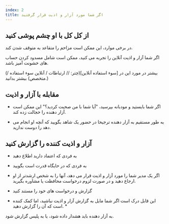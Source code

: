 ```yaml
---
index: 2
title: اگر شما مورد آزار و اذیت قرار گرفتید
---
```

## از کل کل با او چشم پوشی کنید

در برخی موارد، این ممکن است مزاحم را متقاعد به متوقف شدن کند.

اگر شما آزار و اذیت آنلاین را تجربه می کنید، ممکن است شامل مسدود کردن حساب های خشونت آمیز باشد.

(بیشتر در مورد این در [سوء استفاده آنلاین](چتر: // ارتباطات / آنلاین سوء استفاده / متخصص) بیشتر بدانید.)

## مقابله با آزار و اذیت

*   اگر شما بایستید و مودبانه بپرسید، "آیا شما با من صحبت کردید؟" این ممکن است آزار دهنده را خجالت زده کند.

*   به طور مستقیم به آزار دهنده ترجیحا در حضور یک شاهد بگویید که آنچه او انجام می دهد را دوست ندارید.

## آزار و اذیت کننده را گزارش کنید

*   به فردی که اعتماد دارید اطلاع دهید

*   به فردی که در حایگاه قدرت است بگویید

* اگر یک مدیر شما را مورد آزار و اذیت قرار می دهد، آنها را به شخص ارشدتر از او ارجاع دهید و در صورت لزوم درخواست محافظت یا مشاوره بگیرید.

*  گزارش و درخواست های خود را مستند کنید

* این قابل درک است اگر شما مایل به گزارش آزار و اذیت نباشید، اما کمک کننده است که آن را گزارش دهید. *

به آزار دهنده باید هشدار داده شود، یا به پلیس گزارش شود.